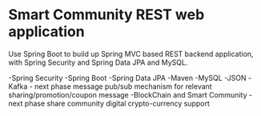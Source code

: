# Smart Community REST web application 

Use Spring Boot to build up Spring MVC based REST backend application, with Spring Security and Spring Data JPA and MySQL.

-Spring Security
-Spring Boot
-Spring Data JPA
-Maven
-MySQL
-JSON
-Kafka - next phase message pub/sub mechanism for relevant sharing/promotion/coupon message
-BlockChain and Smart Community - next phase share community digital crypto-currency support



